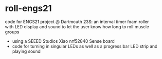 # roll-engs21
code for ENGS21 project @ Dartmouth 23S: an interval timer foam roller with LED display and sound to let the user know how long to roll muscle groups

* using a SEEED Studios Xiao nrf52840 Sense board
* code for turning in singular LEDs as well as a progress bar LED strip and playing sound
